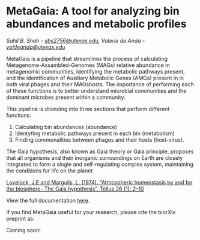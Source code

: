 # MetaGaia: A tool for analyzing bin abundances and metabolic profiles

*Sahil B. Shah - sbs2756@utexas.edu, Valerie de Anda - valdeanda@utexas.edu*

MetaGaia is a pipeline that streamlines the process of calculating Metagenome-Assambled-Genomes (MAGs) relative abundance in metagenomic communities, identifying the metabolic pathways present, and the identification of Auxiliary Metabolic Genes (AMGs) present in in both viral phages and their MAGshosts. 
The importance of performing each of these functions is to better understand microbial communities and the dominant microbes present within a community.

This pipeline is divinding into three sections that perform different functions: 
1. Calculating bin abundances (abundance)
2. Identyfing metabolic pathways present in each bin (metabolism)
3. Finding commonalities between phages and their hosts (host-virus).

The Gaia hypothesis, also known as Gaia theory or Gaia principle, proposes that all organisms and their inorganic surroundings on Earth are closely integrated to form a single and self-regulating complex system, maintaining the conditions for life on the planet

[Lovelock, J.E and Margulis, L. (1974). “Atmospheric homeostasis by and for the biosphere- The Gaia hypothesis”. Tellus 26 (1): 2–10](https://onlinelibrary.wiley.com/doi/abs/10.1111/j.2153-3490.1974.tb01946.x)

View the full documentation [here](https://valdeanda.github.io/MetaGaia/docs/READMEv1.html).

If you find MetaGaia useful for your research, please cite the biorXiv preprint as:

Coming soon!
